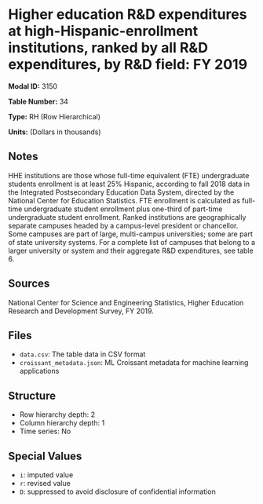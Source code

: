 # Higher education R&D expenditures at high-Hispanic-enrollment institutions, ranked by all R&D expenditures, by R&D field: FY 2019

**Modal ID:** 3150

**Table Number:** 34

**Type:** RH (Row Hierarchical)

**Units:** (Dollars in thousands)

## Notes

HHE institutions are those whose full-time equivalent (FTE) undergraduate students enrollment is at least 25% Hispanic, according to fall 2018 data in the Integrated Postsecondary Education Data System, directed by the National Center for Education Statistics. FTE enrollment is calculated as full-time undergraduate student enrollment plus one-third of part-time undergraduate student enrollment. Ranked institutions are geographically separate campuses headed by a campus-level president or chancellor. Some campuses are part of large, multi-campus universities; some are part of state university systems. For a complete list of campuses that belong to a larger university or system and their aggregate R&D expenditures, see table 6.

## Sources

National Center for Science and Engineering Statistics, Higher Education Research and Development Survey, FY 2019.

## Files

- `data.csv`: The table data in CSV format
- `croissant_metadata.json`: ML Croissant metadata for machine learning applications

## Structure

- Row hierarchy depth: 2
- Column hierarchy depth: 1
- Time series: No

## Special Values

- `i`: imputed value
- `r`: revised value
- `D`: suppressed to avoid disclosure of confidential information
